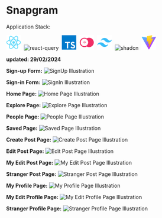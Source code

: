 # Snapgram

Application Stack:
<div>
    <img src="https://github.com/devicons/devicon/blob/master/icons/react/react-original.svg" title="reactjs" alt="reactjs" width="40" height="40"/>&nbsp;
    <img src="https://seeklogo.com/images/R/react-query-logo-1340EA4CE9-seeklogo.com.png" title="react-query" alt="react-query" width="40" height="40"/>&nbsp;
    <img src="https://github.com/devicons/devicon/blob/master/icons/typescript/typescript-original.svg" title="typescript" alt="typescript" width="40" height="40"/>&nbsp;
    <img src="https://github.com/devicons/devicon/blob/master/icons/appwrite/appwrite-original.svg" title="appwrite" alt="appwrite" width="40" height="40"/>&nbsp;
    <img src="https://github.com/devicons/devicon/blob/master/icons/tailwindcss/tailwindcss-original.svg" title="tailwind" alt="tailwind" width="40" height="40"/>&nbsp;
    <img src="https://avatars.githubusercontent.com/u/139895814?s=280&v=4" title="shadcn" alt="shadcn" width="40" height="40"/>&nbsp;
    <img src="https://github.com/devicons/devicon/blob/master/icons/vitejs/vitejs-original.svg" title="vite" alt="vite" width="40" height="40"/>&nbsp;
</div>

<b>updated: 29/02/2024</b>

<b>Sign-up Form:</b>
![SignUp Illustration](https://i.ibb.co/4fCSshg/signup.png)

<b>Sign-in Form:</b>
![SignIn Illustration](https://i.ibb.co/MfQz8yS/signin.png)

<b>Home Page:</b>
![Home Page Illustration](https://i.ibb.co/n6ZKDNQ/home.png)

<b>Explore Page:</b>
![Explore Page Illustration](https://i.ibb.co/8PH3P7j/explore.png)

<b>People Page:</b>
![People Page Illustration](https://i.ibb.co/YRYVHZm/people.png)

<b>Saved Page:</b>
![Saved Page Illustration](https://i.ibb.co/VvnKKbW/saved.png)

<b>Create Post Page:</b>
![Create Post Page Illustration](https://i.ibb.co/6mnykS2/createmypost.png)

<b>Edit Post Page:</b>
![Edit Post Page Illustration](https://i.ibb.co/ryz5Hf2/editmypost.png)

<b>My Edit Post Page:</b>
![My Edit Post Page Illustration](https://i.ibb.co/ftf6dg0/detailmypost.png)

<b>Stranger Post Page:</b>
![Stranger Post Page Illustration](https://i.ibb.co/SKfFzWG/anytherpost.png)

<b>My Profile Page:</b>
![My Profile Page Illustration](https://i.ibb.co/HXfnpxw/profile.png)

<b>My Edit Profile Page:</b>
![My Edit Profile Page Illustration](https://i.ibb.co/311g5rf/editprofile.png)

<b>Stranger Profile Page:</b>
![Stranger Profile Page Illustration](https://i.ibb.co/F6w3k4W/anytherprofile.png)
